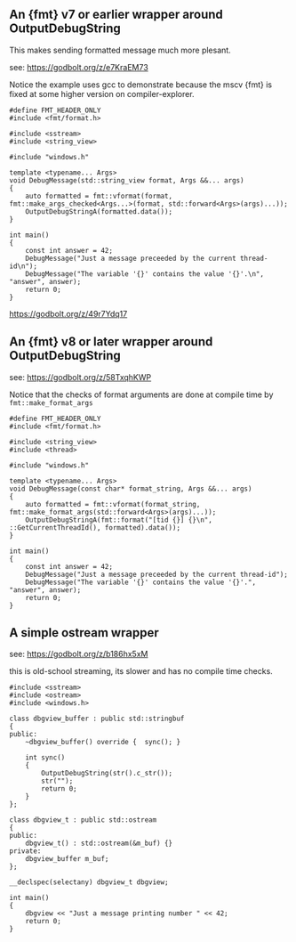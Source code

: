 ## An {fmt} v7 or earlier wrapper around OutputDebugString

This makes sending formatted message much more plesant.

see: https://godbolt.org/z/e7KraEM73

Notice the example uses gcc to demonstrate because the mscv {fmt} is fixed at some higher version on compiler-explorer.
 
```
#define FMT_HEADER_ONLY
#include <fmt/format.h>

#include <sstream>
#include <string_view>

#include "windows.h"

template <typename... Args>
void DebugMessage(std::string_view format, Args &&... args)
{
    auto formatted = fmt::vformat(format, fmt::make_args_checked<Args...>(format, std::forward<Args>(args)...));
    OutputDebugStringA(formatted.data());
}

int main()
{
    const int answer = 42;
    DebugMessage("Just a message preceeded by the current thread-id\n");
    DebugMessage("The variable '{}' contains the value '{}'.\n", "answer", answer);
    return 0;
}
```

https://godbolt.org/z/49r7Ydq17

## An {fmt} v8 or later wrapper around OutputDebugString

see: https://godbolt.org/z/58TxqhKWP

Notice that the checks of format arguments are done at compile time by `fmt::make_format_args`

```
#define FMT_HEADER_ONLY
#include <fmt/format.h>

#include <string_view>
#include <thread>

#include "windows.h"

template <typename... Args>
void DebugMessage(const char* format_string, Args &&... args)
{
    auto formatted = fmt::vformat(format_string, fmt::make_format_args(std::forward<Args>(args)...));
    OutputDebugStringA(fmt::format("[tid {}] {}\n", ::GetCurrentThreadId(), formatted).data());
}

int main()
{
    const int answer = 42;
    DebugMessage("Just a message preceeded by the current thread-id");
    DebugMessage("The variable '{}' contains the value '{}'.", "answer", answer);
    return 0;
}
```

## A simple ostream wrapper

see: https://godbolt.org/z/b186hx5xM

this is old-school streaming, its slower and has no compile time checks.

```
#include <sstream>
#include <ostream>
#include <windows.h>
 
class dbgview_buffer : public std::stringbuf
{
public:
    ~dbgview_buffer() override {  sync(); }
 
    int sync()
    {
        OutputDebugString(str().c_str());
        str("");
        return 0;
    }
};

class dbgview_t : public std::ostream
{
public:
    dbgview_t() : std::ostream(&m_buf) {}
private:
    dbgview_buffer m_buf;
};
 
__declspec(selectany) dbgview_t dbgview;

int main()
{
    dbgview << "Just a message printing number " << 42;
    return 0;
}
```
